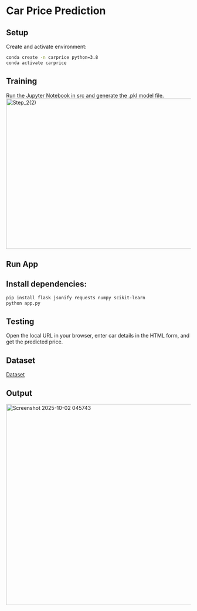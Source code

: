 # Car Price Prediction
## Setup
Create and activate environment:

```bash
conda create -n carprice python=3.8
conda activate carprice
```
## Training
Run the Jupyter Notebook in src and generate the .pkl model file.
<img width="1189" height="409" alt="Step_2(2)" src="https://github.com/user-attachments/assets/d8da8c39-958b-4183-9d21-455838307b4f" />
## Run App

## Install dependencies:
```bash
pip install flask jsonify requests numpy scikit-learn
python app.py
```
## Testing

Open the local URL in your browser, enter car details in the HTML form, and get the predicted price.

## Dataset
[Dataset](C:\Users\gowri\OneDrive\Documents\Desktop\BA\Car-Price-Prediction-main\src)

## Output
<img width="714" height="547" alt="Screenshot 2025-10-02 045743" src="https://github.com/user-attachments/assets/ece2a1af-615d-49f3-9fc4-183f3832cc7e" />



